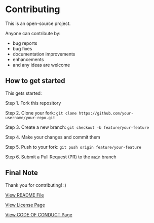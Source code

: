 # Contributing

This is an open-source project. 

Anyone can contribute by:
- bug reports
- bug fixes
- documentation improvements
- enhancements
- and any ideas are welcome

## How to get started

This gets started:

Step 1. Fork this repository

Step 2. Clone your fork: `git clone https://github.com/your-username/your-repo.git`

Step 3. Create a new branch: `git checkout -b feature/your-feature`

Step 4. Make your changes and commit them

Step 5. Push to your fork: `git push origin feature/your-feature`

Step 6. Submit a Pull Request (PR) to the `main` branch

## Final Note

Thank you for contributing! :)

<a href="https://github.com/BrandoJustice/github-final-project/blob/main/README.md">View README File</a>

<a href="https://github.com/BrandoJustice/github-final-project/blob/main/LICENSE">View License Page</a>

<a href="https://github.com/BrandoJustice/github-final-project/blob/main/CODE_OF_CONDUCT.md">View CODE OF CONDUCT Page</a>
